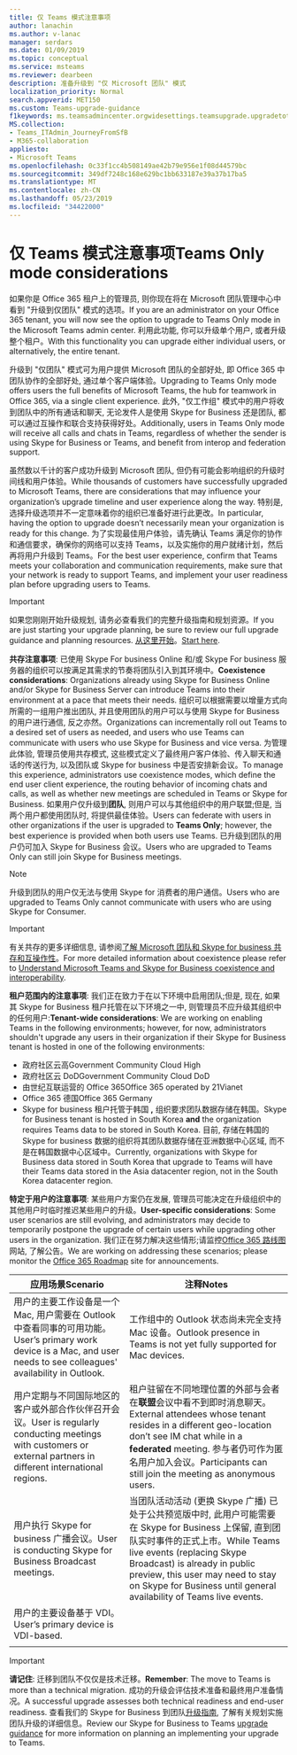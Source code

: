 ```yaml
---
title: 仅 Teams 模式注意事项
author: lanachin
ms.author: v-lanac
manager: serdars
ms.date: 01/09/2019
ms.topic: conceptual
ms.service: msteams
ms.reviewer: dearbeen
description: 准备升级到 "仅 Microsoft 团队" 模式
localization_priority: Normal
search.appverid: MET150
ms.custom: Teams-upgrade-guidance
f1keywords: ms.teamsadmincenter.orgwidesettings.teamsupgrade.upgradetoteams
MS.collection:
- Teams_ITAdmin_JourneyFromSfB
- M365-collaboration
appliesto:
- Microsoft Teams
ms.openlocfilehash: 0c33f1cc4b508149ae42b79e956e1f08d44579bc
ms.sourcegitcommit: 349df7248c168e629bc1bb633187e39a37b17ba5
ms.translationtype: MT
ms.contentlocale: zh-CN
ms.lasthandoff: 05/23/2019
ms.locfileid: "34422000"
---
```

# <a name="teams-only-mode-considerations"></a><span data-ttu-id="cbc9a-103">仅 Teams 模式注意事项</span><span class="sxs-lookup"><span data-stu-id="cbc9a-103">Teams Only mode considerations</span></span>

<span data-ttu-id="cbc9a-104">如果你是 Office 365 租户上的管理员, 则你现在将在 Microsoft 团队管理中心中看到 "升级到仅团队" 模式的选项。</span><span class="sxs-lookup"><span data-stu-id="cbc9a-104">If you are an administrator on your Office 365 tenant, you will now see the option to upgrade to Teams Only mode in the Microsoft Teams admin center.</span></span> <span data-ttu-id="cbc9a-105">利用此功能, 你可以升级单个用户, 或者升级整个租户。</span><span class="sxs-lookup"><span data-stu-id="cbc9a-105">With this functionality you can upgrade either individual users, or alternatively, the entire tenant.</span></span>  

<span data-ttu-id="cbc9a-106">升级到 "仅团队" 模式可为用户提供 Microsoft 团队的全部好处, 即 Office 365 中团队协作的全部好处, 通过单个客户端体验。</span><span class="sxs-lookup"><span data-stu-id="cbc9a-106">Upgrading to Teams Only mode offers users the full benefits of Microsoft Teams, the hub for teamwork in Office 365, via a single client experience.</span></span> <span data-ttu-id="cbc9a-107">此外, "仅工作组" 模式中的用户将收到团队中的所有通话和聊天, 无论发件人是使用 Skype for Business 还是团队, 都可以通过互操作和联合支持获得好处。</span><span class="sxs-lookup"><span data-stu-id="cbc9a-107">Additionally, users in Teams Only mode will receive all calls and chats in Teams, regardless of whether the sender is using Skype for Business or Teams, and benefit from interop and federation support.</span></span>

<span data-ttu-id="cbc9a-108">虽然数以千计的客户成功升级到 Microsoft 团队, 但仍有可能会影响组织的升级时间线和用户体验。</span><span class="sxs-lookup"><span data-stu-id="cbc9a-108">While thousands of customers have successfully upgraded to Microsoft Teams, there are considerations that may influence your organization’s upgrade timeline and user experience along the way.</span></span> <span data-ttu-id="cbc9a-109">特别是, 选择升级选项并不一定意味着你的组织已准备好进行此更改。</span><span class="sxs-lookup"><span data-stu-id="cbc9a-109">In particular, having the option to upgrade doesn’t necessarily mean your organization is ready for this change.</span></span> <span data-ttu-id="cbc9a-110">为了实现最佳用户体验，请先确认 Teams 满足你的协作和通信要求，确保你的网络可以支持 Teams，以及实施你的用户就绪计划，然后再将用户升级到 Teams。</span><span class="sxs-lookup"><span data-stu-id="cbc9a-110">For the best user experience, confirm that Teams meets your collaboration and communication requirements, make sure that your network is ready to support Teams, and implement your user readiness plan before upgrading users to Teams.</span></span> 

> [!IMPORTANT]
> <span data-ttu-id="cbc9a-111">如果您刚刚开始升级规划, 请务必查看我们的完整升级指南和规划资源。</span><span class="sxs-lookup"><span data-stu-id="cbc9a-111">If you are just starting your upgrade planning, be sure to review our full upgrade guidance and planning resources.</span></span> <span data-ttu-id="cbc9a-112">[从这里开始](upgrade-start-here.md)。</span><span class="sxs-lookup"><span data-stu-id="cbc9a-112">[Start here](upgrade-start-here.md).</span></span> 

<span data-ttu-id="cbc9a-113">**共存注意事项**: 已使用 Skype For business Online 和/或 Skype For business 服务器的组织可以按满足其需求的节奏将团队引入到其环境中。</span><span class="sxs-lookup"><span data-stu-id="cbc9a-113">**Coexistence considerations**: Organizations already using Skype for Business Online and/or Skype for Business Server can introduce Teams into their environment at a pace that meets their needs.</span></span> <span data-ttu-id="cbc9a-114">组织可以根据需要以增量方式向所需的一组用户推出团队, 并且使用团队的用户可以与使用 Skype for Business 的用户进行通信, 反之亦然。</span><span class="sxs-lookup"><span data-stu-id="cbc9a-114">Organizations can incrementally roll out Teams to a desired set of users as needed, and users who use Teams can communicate with users who use Skype for Business and vice versa.</span></span> <span data-ttu-id="cbc9a-115">为管理此体验, 管理员使用共存模式, 这些模式定义了最终用户客户体验、传入聊天和通话的传送行为, 以及团队或 Skype for business 中是否安排新会议。</span><span class="sxs-lookup"><span data-stu-id="cbc9a-115">To manage this experience, administrators use coexistence modes, which define the end user client experience, the routing behavior of incoming chats and calls, as well as whether new meetings are scheduled in Teams or Skype for Business.</span></span> <span data-ttu-id="cbc9a-116">如果用户仅升级到**团队**, 则用户可以与其他组织中的用户联盟;但是, 当两个用户都使用团队时, 将提供最佳体验。</span><span class="sxs-lookup"><span data-stu-id="cbc9a-116">Users can federate with users in other organizations if the user is upgraded to **Teams Only**; however, the best experience is provided when both users use Teams.</span></span> <span data-ttu-id="cbc9a-117">已升级到团队的用户仍可加入 Skype for Business 会议。</span><span class="sxs-lookup"><span data-stu-id="cbc9a-117">Users who are upgraded to Teams Only can still join Skype for Business meetings.</span></span> 

> [!NOTE]
> <span data-ttu-id="cbc9a-118">升级到团队的用户仅无法与使用 Skype for 消费者的用户通信。</span><span class="sxs-lookup"><span data-stu-id="cbc9a-118">Users who are upgraded to Teams Only cannot communicate with users who are using Skype for Consumer.</span></span>

> [!IMPORTANT]
> <span data-ttu-id="cbc9a-119">有关共存的更多详细信息, 请参阅[了解 Microsoft 团队和 Skype for business 共存和互操作性](teams-and-skypeforbusiness-coexistence-and-interoperability.md)。</span><span class="sxs-lookup"><span data-stu-id="cbc9a-119">For more detailed information about coexistence please refer to [Understand Microsoft Teams and Skype for Business coexistence and interoperability](teams-and-skypeforbusiness-coexistence-and-interoperability.md).</span></span> 

<span data-ttu-id="cbc9a-120">**租户范围内的注意事项**: 我们正在致力于在以下环境中启用团队;但是, 现在, 如果其 Skype for Business 租户托管在以下环境之一中, 则管理员不应升级其组织中的任何用户:</span><span class="sxs-lookup"><span data-stu-id="cbc9a-120">**Tenant-wide considerations**: We are working on enabling Teams in the following environments; however, for now, administrators shouldn't upgrade any users in their organization if their Skype for Business tenant is hosted in one of the following environments:</span></span>

 - <span data-ttu-id="cbc9a-121">政府社区云高</span><span class="sxs-lookup"><span data-stu-id="cbc9a-121">Government Community Cloud High</span></span>
 - <span data-ttu-id="cbc9a-122">政府社区云 DoD</span><span class="sxs-lookup"><span data-stu-id="cbc9a-122">Government Community Cloud DoD</span></span>
 - <span data-ttu-id="cbc9a-123">由世纪互联运营的 Office 365</span><span class="sxs-lookup"><span data-stu-id="cbc9a-123">Office 365 operated by 21Vianet</span></span>
 - <span data-ttu-id="cbc9a-124">Office 365 德国</span><span class="sxs-lookup"><span data-stu-id="cbc9a-124">Office 365 Germany</span></span>
 - <span data-ttu-id="cbc9a-125">Skype for business 租户托管于韩国 **,** 组织要求团队数据存储在韩国。</span><span class="sxs-lookup"><span data-stu-id="cbc9a-125">Skype for Business tenant is hosted in South Korea **and** the organization requires Teams data to be stored in South Korea.</span></span> <span data-ttu-id="cbc9a-126">目前, 存储在韩国的 Skype for business 数据的组织将其团队数据存储在亚洲数据中心区域, 而不是在韩国数据中心区域中。</span><span class="sxs-lookup"><span data-stu-id="cbc9a-126">Currently, organizations with Skype for Business data stored in South Korea that upgrade to Teams will have their Teams data stored in the Asia datacenter region, not in the South Korea datacenter region.</span></span>

<span data-ttu-id="cbc9a-127">**特定于用户的注意事项**: 某些用户方案仍在发展, 管理员可能决定在升级组织中的其他用户时临时推迟某些用户的升级。</span><span class="sxs-lookup"><span data-stu-id="cbc9a-127">**User-specific considerations**: Some user scenarios are still evolving, and administrators may decide to temporarily postpone the upgrade of certain users while upgrading other users in the organization.</span></span> <span data-ttu-id="cbc9a-128">我们正在努力解决这些情形;请监控[Office 365 路线图](https://www.microsoft.com/en-us/microsoft-365/roadmap)网站, 了解公告。</span><span class="sxs-lookup"><span data-stu-id="cbc9a-128">We are working on addressing these scenarios; please monitor the [Office 365 Roadmap](https://www.microsoft.com/en-us/microsoft-365/roadmap) site for announcements.</span></span>

| <span data-ttu-id="cbc9a-129">应用场景</span><span class="sxs-lookup"><span data-stu-id="cbc9a-129">Scenario</span></span> | <span data-ttu-id="cbc9a-130">注释</span><span class="sxs-lookup"><span data-stu-id="cbc9a-130">Notes</span></span> |
|----------|-------|
|<span data-ttu-id="cbc9a-131">用户的主要工作设备是一个 Mac, 用户需要在 Outlook 中查看同事的可用功能。</span><span class="sxs-lookup"><span data-stu-id="cbc9a-131">User’s primary work device is a Mac, and user needs to see colleagues' availability in Outlook.</span></span> | <span data-ttu-id="cbc9a-132">工作组中的 Outlook 状态尚未完全支持 Mac 设备。</span><span class="sxs-lookup"><span data-stu-id="cbc9a-132">Outlook presence in Teams is not yet fully supported for Mac devices.</span></span> |
| <span data-ttu-id="cbc9a-133">用户定期与不同国际地区的客户或外部合作伙伴召开会议。</span><span class="sxs-lookup"><span data-stu-id="cbc9a-133">User is regularly conducting meetings with customers or external partners in different international regions.</span></span> | <span data-ttu-id="cbc9a-134">租户驻留在不同地理位置的外部与会者在**联盟**会议中看不到即时消息聊天。</span><span class="sxs-lookup"><span data-stu-id="cbc9a-134">External attendees whose tenant resides in a different geo-location don’t see IM chat while in a **federated** meeting.</span></span> <span data-ttu-id="cbc9a-135">参与者仍可作为匿名用户加入会议。</span><span class="sxs-lookup"><span data-stu-id="cbc9a-135">Participants can still join the meeting as anonymous users.</span></span> |
| <span data-ttu-id="cbc9a-136">用户执行 Skype for business 广播会议。</span><span class="sxs-lookup"><span data-stu-id="cbc9a-136">User is conducting Skype for Business Broadcast meetings.</span></span> |  <span data-ttu-id="cbc9a-137">当团队活动活动 (更换 Skype 广播) 已处于公共预览版中时, 此用户可能需要在 Skype for Business 上保留, 直到团队实时事件的正式上市。</span><span class="sxs-lookup"><span data-stu-id="cbc9a-137">While Teams live events (replacing Skype Broadcast) is already in public preview, this user may need to stay on Skype for Business until general availability of Teams live events.</span></span>
| <span data-ttu-id="cbc9a-138">用户的主要设备基于 VDI。</span><span class="sxs-lookup"><span data-stu-id="cbc9a-138">User’s primary device is VDI-based.</span></span> | |
|||

> [!IMPORTANT]
> <span data-ttu-id="cbc9a-139">**请记住**: 迁移到团队不仅仅是技术迁移。</span><span class="sxs-lookup"><span data-stu-id="cbc9a-139">**Remember**: The move to Teams is more than a technical migration.</span></span> <span data-ttu-id="cbc9a-140">成功的升级会评估技术准备和最终用户准备情况。</span><span class="sxs-lookup"><span data-stu-id="cbc9a-140">A successful upgrade assesses both technical readiness and end-user readiness.</span></span> <span data-ttu-id="cbc9a-141">查看我们的 Skype for Business 到团队[升级指南](upgrade-framework.md), 了解有关规划实施团队升级的详细信息。</span><span class="sxs-lookup"><span data-stu-id="cbc9a-141">Review our Skype for Business to Teams [upgrade guidance](upgrade-framework.md) for more information on planning an implementing your upgrade to Teams.</span></span>  
